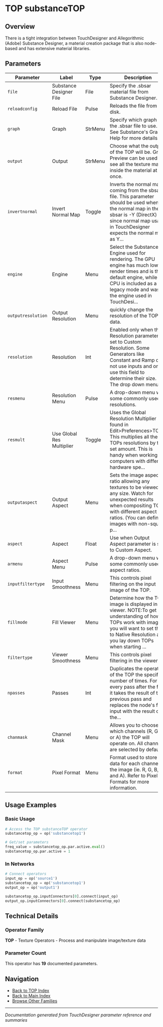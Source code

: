 # TOP substanceTOP

## Overview

There is a tight integration between TouchDesigner and Allegorithmic (Adobe) Substance Designer, a material creation package that is also node-based and has extensive material libraries.

## Parameters

| Parameter | Label | Type | Description |
|-----------|-------|------|-------------|
| `file` | Substance Designer File | File | Specify the .sbsar material file from Substance Designer. |
| `reloadconfig` | Reload File | Pulse | Reloads the file from disk. |
| `graph` | Graph | StrMenu | Specify which graph in the .sbsar file to use. See Substance's Graph Help for more details. |
| `output` | Output | StrMenu | Choose what the output of the TOP will be. Grid Preview can be used to see all the texture maps inside the material at once. |
| `invertnormal` | Invert Normal Map | Toggle | Inverts the normal map coming from the sbsar file. This parameter should be used when the normal map in the sbsar is -Y (DirectX) since normal map usage in TouchDesigner expects the normal map as Y... |
| `engine` | Engine | Menu | Select the Substance Engine used for rendering. The GPU engine has much lower render times and is the default engine, while the CPU is included as a legacy mode and was the engine used in TouchDesi... |
| `outputresolution` | Output Resolution | Menu | quickly change the resolution of the TOP's data. |
| `resolution` | Resolution | Int | Enabled only when the Resolution parameter is set to Custom Resolution. Some Generators like Constant and Ramp do not use inputs and only use this field to determine their size. The drop down menu ... |
| `resmenu` | Resolution Menu | Pulse | A drop-down menu with some commonly used resolutions. |
| `resmult` | Use Global Res Multiplier | Toggle | Uses the Global Resolution Multiplier found in Edit>Preferences>TOPs. This multiplies all the TOPs resolutions by the set amount. This is handy when working on computers with different hardware spe... |
| `outputaspect` | Output Aspect | Menu | Sets the image aspect ratio allowing any textures to be viewed in any size. Watch for unexpected results when compositing TOPs with different aspect ratios. (You can define images with non-square p... |
| `aspect` | Aspect | Float | Use when Output Aspect parameter is set to Custom Aspect. |
| `armenu` | Aspect Menu | Pulse | A drop-down menu with some commonly used aspect ratios. |
| `inputfiltertype` | Input Smoothness | Menu | This controls pixel filtering on the input image of the TOP. |
| `fillmode` | Fill Viewer | Menu | Determine how the TOP image is displayed in the viewer. NOTE:To get an understanding of how TOPs work with images, you will want to set this to Native Resolution as you lay down TOPs when starting ... |
| `filtertype` | Viewer Smoothness | Menu | This controls pixel filtering in the viewers. |
| `npasses` | Passes | Int | Duplicates the operation of the TOP the specified number of times. For every pass after the first it takes the result of the previous pass and replaces the node's first input with the result of the... |
| `chanmask` | Channel Mask | Menu | Allows you to choose which channels (R, G, B, or A) the TOP will operate on. All channels are selected by default. |
| `format` | Pixel Format | Menu | Format used to store data for each channel in the image (ie. R, G, B, and A). Refer to Pixel Formats for more information. |

## Usage Examples

### Basic Usage

```python
# Access the TOP substanceTOP operator
substancetop_op = op('substancetop1')

# Get/set parameters
freq_value = substancetop_op.par.active.eval()
substancetop_op.par.active = 1
```

### In Networks

```python
# Connect operators
input_op = op('source1')
substancetop_op = op('substancetop1')
output_op = op('output1')

substancetop_op.inputConnectors[0].connect(input_op)
output_op.inputConnectors[0].connect(substancetop_op)
```

## Technical Details

### Operator Family

**TOP** - Texture Operators - Process and manipulate image/texture data

### Parameter Count

This operator has **19** documented parameters.

## Navigation

- [Back to TOP Index](../TOP/TOP_INDEX.md)
- [Back to Main Index](../OPERATORS_INDEX.md)
- [Browse Other Families](../OPERATORS_INDEX.md#quick-navigation)

---
*Documentation generated from TouchDesigner parameter reference and summaries*
